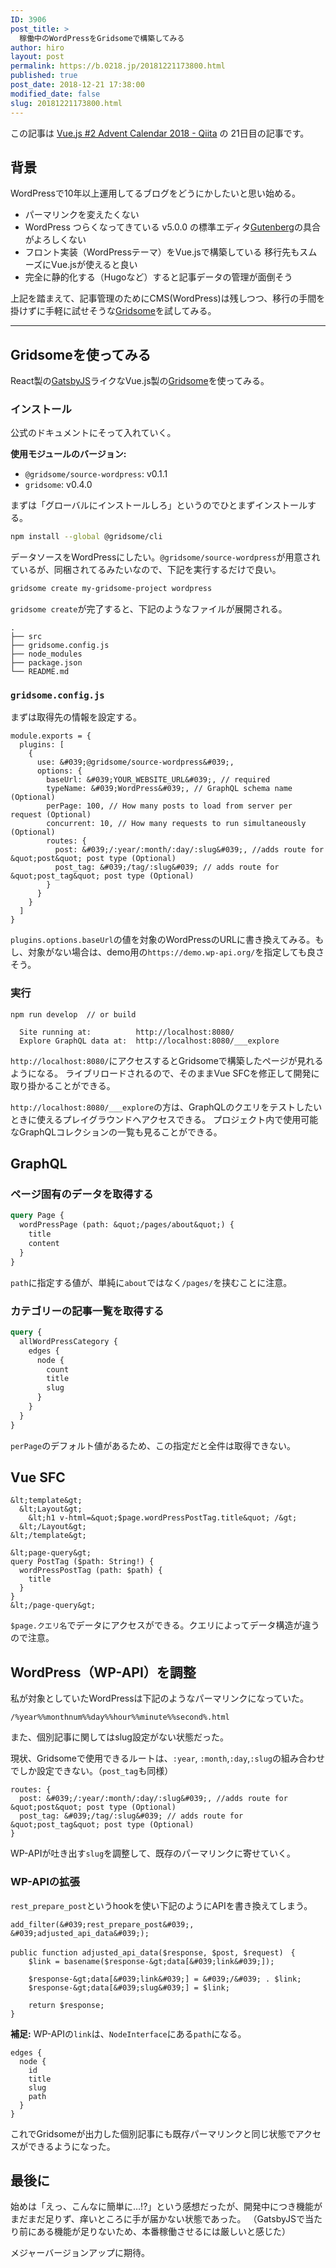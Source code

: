 ```yaml
---
ID: 3906
post_title: >
  稼働中のWordPressをGridsomeで構築してみる
author: hiro
layout: post
permalink: https://b.0218.jp/20181221173800.html
published: true
post_date: 2018-12-21 17:38:00
modified_date: false
slug: 20181221173800.html
---
```

<div class="c-alert is-info">この記事は <a href="https://qiita.com/advent-calendar/2018/vuejs-2">Vue.js #2 Advent Calendar 2018 - Qiita</a> の 21日目の記事です。</div>


## 背景
WordPressで10年以上運用してるブログをどうにかしたいと思い始める。

- パーマリンクを変えたくない
- WordPress つらくなってきている
v5.0.0 の標準エディタ[Gutenberg](https://ja.wordpress.org/plugins/gutenberg/)の具合がよろしくない
- フロント実装（WordPressテーマ）をVue.jsで構築している
移行先もスムーズにVue.jsが使えると良い
- 完全に静的化する（Hugoなど）すると記事データの管理が面倒そう

上記を踏まえて、記事管理のためにCMS(WordPress)は残しつつ、移行の手間を掛けずに手軽に試せそうな[Gridsome](https://gridsome.org/)を試してみる。

---

## Gridsomeを使ってみる
React製の[GatsbyJS](https://www.gatsbyjs.org/)ライクなVue.js製の[Gridsome](https://gridsome.org/)を使ってみる。

### インストール
公式のドキュメントにそって入れていく。

**使用モジュールのバージョン:**

- `@gridsome/source-wordpress`:  v0.1.1
- `gridsome`:  v0.4.0

まずは「グローバルにインストールしろ」というのでひとまずインストールする。
```bash
npm install --global @gridsome/cli
```

データソースをWordPressにしたい。`@gridsome/source-wordpress`が用意されているが、同梱されてるみたいなので、下記を実行するだけで良い。

```bash
gridsome create my-gridsome-project wordpress
```

`gridsome create`が完了すると、下記のようなファイルが展開される。
```
.
├── src
├── gridsome.config.js
├── node_modules
├── package.json
└── README.md
```

### `gridsome.config.js` 
まずは取得先の情報を設定する。
```language-js
module.exports = {
  plugins: [
    {
      use: &#039;@gridsome/source-wordpress&#039;,
      options: {
        baseUrl: &#039;YOUR_WEBSITE_URL&#039;, // required
        typeName: &#039;WordPress&#039;, // GraphQL schema name (Optional)
        perPage: 100, // How many posts to load from server per request (Optional)
        concurrent: 10, // How many requests to run simultaneously (Optional)
        routes: {
          post: &#039;/:year/:month/:day/:slug&#039;, //adds route for &quot;post&quot; post type (Optional)
          post_tag: &#039;/tag/:slug&#039; // adds route for &quot;post_tag&quot; post type (Optional)
        }
      }
    }
  ]
}
```
`plugins.options.baseUrl`の値を対象のWordPressのURLに書き換えてみる。もし、対象がない場合は、demo用の`https://demo.wp-api.org/`を指定しても良さそう。

### 実行
```
npm run develop  // or build
```
```
  Site running at:          http://localhost:8080/
  Explore GraphQL data at:  http://localhost:8080/___explore
```

`http://localhost:8080/`にアクセスするとGridsomeで構築したページが見れるようになる。
ライブリロードされるので、そのままVue SFCを修正して開発に取り掛かることができる。

`http://localhost:8080/___explore`の方は、GraphQLのクエリをテストしたいときに使えるプレイグラウンドへアクセスできる。
プロジェクト内で使用可能なGraphQLコレクションの一覧も見ることができる。

## GraphQL

### ページ固有のデータを取得する
```graphql
query Page {
  wordPressPage (path: &quot;/pages/about&quot;) {
    title
    content
  }
}
```

`path`に指定する値が、単純に`about`ではなく`/pages/`を挟むことに注意。

### カテゴリーの記事一覧を取得する
```graphql
query {
  allWordPressCategory {
    edges {
      node {
        count
        title
        slug
      }
    }
  }
}
```

`perPage`のデフォルト値があるため、この指定だと全件は取得できない。

## Vue SFC

```
&lt;template&gt;
  &lt;Layout&gt;
    &lt;h1 v-html=&quot;$page.wordPressPostTag.title&quot; /&gt;
  &lt;/Layout&gt;
&lt;/template&gt;

&lt;page-query&gt;
query PostTag ($path: String!) {
  wordPressPostTag (path: $path) {
    title
  }
}
&lt;/page-query&gt;
```

`$page.クエリ名`でデータにアクセスができる。クエリによってデータ構造が違うので注意。


## WordPress（WP-API）を調整
私が対象としていたWordPressは下記のようなパーマリンクになっていた。
```
/%year%%monthnum%%day%%hour%%minute%%second%.html
```
また、個別記事に関してはslug設定がない状態だった。

現状、Gridsomeで使用できるルートは、`:year`, `:month`,`:day`,`:slug`の組み合わせでしか設定できない。（`post_tag`も同様）

```language-js
routes: {
  post: &#039;/:year/:month/:day/:slug&#039;, //adds route for &quot;post&quot; post type (Optional)
  post_tag: &#039;/tag/:slug&#039; // adds route for &quot;post_tag&quot; post type (Optional)
}
```

WP-APIが吐き出す`slug`を調整して、既存のパーマリンクに寄せていく。

### WP-APIの拡張
`rest_prepare_post`というhookを使い下記のようにAPIを書き換えてしまう。
```language-php
add_filter(&#039;rest_prepare_post&#039;, &#039;adjusted_api_data&#039;);

public function adjusted_api_data($response, $post, $request)　{
    $link = basename($response-&gt;data[&#039;link&#039;]);

    $response-&gt;data[&#039;link&#039;] = &#039;/&#039; . $link;
    $response-&gt;data[&#039;slug&#039;] = $link;

    return $response;
}
```

**補足:**
WP-APIの`link`は、`NodeInterface`にある`path`になる。
```
edges {
  node {
    id
    title
    slug
    path
  }
}
```

これでGridsomeが出力した個別記事にも既存パーマリンクと同じ状態でアクセスができるようになった。

## 最後に
始めは「えっ、こんなに簡単に…!?」という感想だったが、開発中につき機能がまだまだ足りず、痒いところに手が届かない状態であった。
（GatsbyJSで当たり前にある機能が足りないため、本番稼働させるには厳しいと感じた）

メジャーバージョンアップに期待。